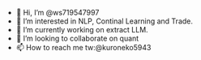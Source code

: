 - 👋 Hi, I’m @ws719547997
- 👀 I’m interested in NLP, Continal Learning and Trade.
- 🌱 I’m currently working on extract LLM.
- 💞️ I’m looking to collaborate on quant
- 📫 How to reach me tw:@kuroneko5943

<!---
ws719547997/ws719547997 is a ✨ special ✨ repository because its `README.md` (this file) appears on your GitHub profile.
You can click the Preview link to take a look at your changes.
--->
